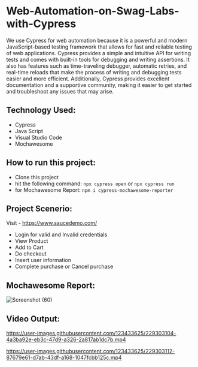 # Web-Automation-on-Swag-Labs-with-Cypress

We use Cypress for web automation because it is a powerful and modern JavaScript-based testing framework that allows for fast and reliable testing of web applications. Cypress provides a simple and intuitive API for writing tests and comes with built-in tools for debugging and writing assertions. It also has features such as time-traveling debugger, automatic retries, and real-time reloads that make the process of writing and debugging tests easier and more efficient. Additionally, Cypress provides excellent documentation and a supportive community, making it easier to get started and troubleshoot any issues that may arise.


## Technology Used:

- Cypress
- Java Script
- Visual Studio Code
- Mochawesome

## How to run this project:

- Clone this project
- hit the following command: ```npx cypress open``` or  ```npx cypress run```
- for Mochawesome Report: ```npm i cypress-mochawesome-reporter```


## Project Scenerio:

   Visit - https://www.saucedemo.com/
 - Login for valid and Invalid credentials 
 - View Product
 - Add to Cart
 - Do checkout
 - Insert user information
 - Complete purchase or Cancel purchase
 
 ## Mochawesome Report:
 
![Screenshot (60)](https://user-images.githubusercontent.com/123433625/229303069-878cfb0c-b22e-4a5e-8c57-8183704225cb.png)


## Video Output:


https://user-images.githubusercontent.com/123433625/229303104-4a3ba92e-eb3c-47d9-a326-2a817ab1dc7b.mp4



https://user-images.githubusercontent.com/123433625/229303112-87679e61-d7ab-43df-a168-1047fcbb125c.mp4

